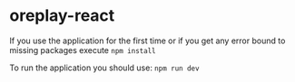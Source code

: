 # oreplay-react

If you use the application for the first time or if you get any error bound to missing packages execute
`npm install`

To run the application you should use:
 `npm run dev`